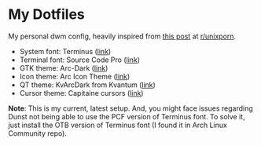 # My Dotfiles

My personal dwm config, heavily inspired from
[this post](https://www.reddit.com/r/unixporn/comments/h903w9/bspwm_in_bloom/?utm_source=share&utm_medium=web2x)
at [r/unixporn](https://www.reddit.com/r/unixporn/).

* System font: Terminus ([link](http://terminus-font.sourceforge.net/))
* Terminal font: Source Code Pro ([link](https://adobe-fonts.github.io/source-code-pro/))
* GTK theme: Arc-Dark ([link](https://github.com/jnsh/arc-theme))
* Icon theme: Arc Icon Theme ([link](https://github.com/horst3180/arc-icon-theme))
* QT theme: KvArcDark from Kvantum ([link](https://github.com/tsujan/Kvantum))
* Cursor theme: Capitaine cursors ([link](https://github.com/keeferrourke/capitaine-cursors))

**Note**: This is my current, latest setup. And, you might face issues regarding
Dunst not being able to use the PCF version of Terminus font. To solve it, just
install the OTB version of Terminus font (I found it in Arch Linux Community
repo).

